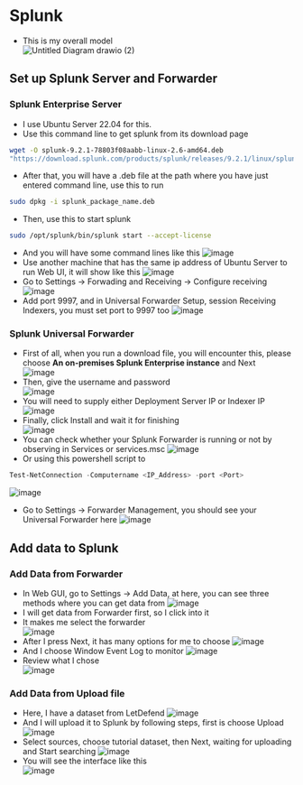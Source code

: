 # Splunk

- This is my overall model<br>
![Untitled Diagram drawio (2)](https://github.com/buiduchoang24/Splunk/assets/166605385/23652eda-5dd1-4e6f-a036-45419ca04b0b)


## Set up Splunk Server and Forwarder

### Splunk Enterprise Server
- I use Ubuntu Server 22.04 for this.
- Use this command line to get splunk from its download page<br>
```bash
wget -O splunk-9.2.1-78803f08aabb-linux-2.6-amd64.deb
"https://download.splunk.com/products/splunk/releases/9.2.1/linux/splunk-9.2.1-78803f08aabb-linux-2.6-amd64.deb"
```
- After that, you will have a .deb file at the path where you have just entered command line, use this to run<br>
```bash
sudo dpkg -i splunk_package_name.deb
```
- Then, use this to start splunk
```bash
sudo /opt/splunk/bin/splunk start --accept-license
```
- And you will have some command lines like this
![image](https://github.com/buiduchoang24/Splunk/assets/166605385/9dbb629c-6473-48fb-a8d1-355101327325)
- Use another machine that has the same ip address of Ubuntu Server to run Web UI, it will show like this
![image](https://github.com/buiduchoang24/Splunk/assets/166605385/59851436-dd32-4e16-82ae-2c3920282b33)
- Go to Settings -> Forwading and Receiving -> Configure receiving
![image](https://github.com/buiduchoang24/Splunk/assets/166605385/0e9c09ae-c25e-4e3f-9cc6-56d82f5269bb)
- Add port 9997, and in Universal Forwarder Setup, session Receiving Indexers, you must set port to 9997 too
![image](https://github.com/buiduchoang24/Splunk/assets/166605385/df86ce9f-1abf-40f9-9d40-61b0b2db6252)


### Splunk Universal Forwarder
- First of all, when you run a download file, you will encounter this, please choose **An on-premises Splunk Enterprise instance** and Next <br>
![image](https://github.com/buiduchoang24/Splunk/assets/166605385/612a29f3-8b58-416d-8a06-9449314f76e2)
- Then, give the username and password<br>
![image](https://github.com/buiduchoang24/Splunk/assets/166605385/7c51cea7-283f-4708-aea3-5194c113799d)
- You will need to supply either Deployment Server IP or Indexer IP<br>
![image](https://github.com/buiduchoang24/Splunk/assets/166605385/b67c63a9-8860-416a-ad4d-47a1e72c7a8a)
- Finally, click Install and wait it for finishing<br>
![image](https://github.com/buiduchoang24/Splunk/assets/166605385/30c436d8-87e8-4bf4-b469-40ee7de8f484)
- You can check whether your Splunk Forwarder is running or not by observing in Services or services.msc
![image](https://github.com/buiduchoang24/Splunk/assets/166605385/5165d113-6284-4783-a5a7-145cf5f9c0e0)
- Or using this powershell script to 
```powershell
Test-NetConnection -Computername <IP_Address> -port <Port>
```
![image](https://github.com/buiduchoang24/Splunk/assets/166605385/32f4eaa7-2c2a-4606-a9f2-3954548851d4)
- Go to Settings -> Forwarder Management, you should see your Universal Forwarder here
![image](https://github.com/buiduchoang24/Splunk/assets/166605385/6ff06a6d-5ec2-4562-8bfc-b1d35980c44a)

## Add data to Splunk

### Add Data from Forwarder
- In Web GUI, go to Settings -> Add Data, at here, you can see three methods where you can get data from
![image](https://github.com/buiduchoang24/Splunk/assets/166605385/5922f123-2187-4ef2-9f31-359fbaf437ee)
- I will get data from Forwarder first, so I click into it
- It makes me select the forwarder<br>
![image](https://github.com/buiduchoang24/Splunk/assets/166605385/94d1cb82-530c-41f4-b52c-98fa9369a103)
- After I press Next, it has many options for me to choose
![image](https://github.com/buiduchoang24/Splunk/assets/166605385/b9683a76-81bf-424e-a675-e29fd490dacc)
- And I choose Window Event Log to monitor
![image](https://github.com/buiduchoang24/Splunk/assets/166605385/0f805a58-14fc-48a5-afbf-2e3830c0a823)
- Review what I chose<br>
![image](https://github.com/buiduchoang24/Splunk/assets/166605385/e54cc06f-5930-4109-a108-f98a4fc2448b)

### Add Data from Upload file
- Here, I have a dataset from LetDefend
![image](https://github.com/buiduchoang24/Splunk/assets/166605385/f931a38e-161d-4846-84b1-565cb8bf8c81)
- And I will upload it to Splunk by following steps, first is choose Upload
![image](https://github.com/buiduchoang24/Splunk/assets/166605385/93af93b3-65bb-49e1-8067-e310e408864a)
- Select sources, choose tutorial dataset, then Next, waiting for uploading and Start searching
![image](https://github.com/buiduchoang24/Splunk/assets/166605385/0b0096e8-c6b6-48e8-92e4-b12adf4d2051)
- You will see the interface like this<br>
![image](https://github.com/buiduchoang24/Splunk/assets/166605385/f8adc518-2a49-430d-b8a0-6a97dd0abd1a)













